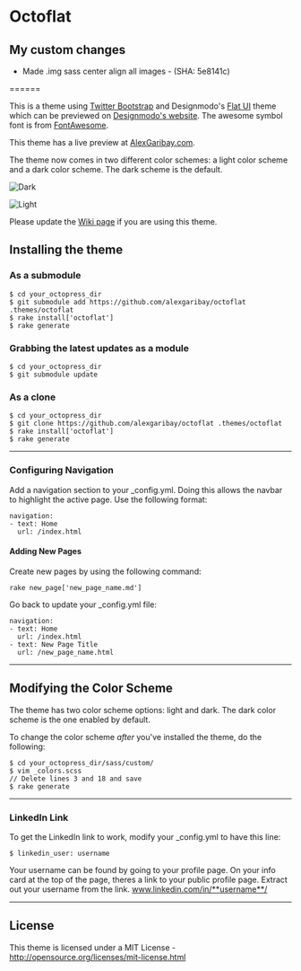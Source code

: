 Octoflat
======

## My custom changes

+ Made .img sass center align all images - (SHA: 5e8141c)

======

This is a theme using [Twitter Bootstrap](http://twitter.github.io/bootstrap/) and Designmodo's [Flat UI](https://github.com/designmodo/Flat-UI) theme which can be previewed on [Designmodo's website](http://designmodo.com/flat-free/). The awesome symbol font is from [FontAwesome](http://fontawesome.io).

This theme has a live preview at [AlexGaribay.com](http://alexgaribay.com).

The theme now comes in two different color schemes: a light color scheme and a dark color scheme. The dark scheme is the default.

![Dark](https://dl.dropboxusercontent.com/u/11594277/octoflat/dark.png)

![Light](https://dl.dropboxusercontent.com/u/11594277/octoflat/light.png)

Please update the [Wiki page](https://github.com/alexgaribay/octoflat/wiki/Sites-Using-Octoflat) if you are using this theme.

## Installing the theme

### As a submodule ###

````
$ cd your_octopress_dir
$ git submodule add https://github.com/alexgaribay/octoflat .themes/octoflat
$ rake install['octoflat']
$ rake generate
````

### Grabbing the latest updates as a module ####

````
$ cd your_octopress_dir
$ git submodule update
````

### As a clone ###
````
$ cd your_octopress_dir
$ git clone https://github.com/alexgaribay/octoflat .themes/octoflat
$ rake install['octoflat']
$ rake generate
````

---------

### Configuring Navigation ###
Add a navigation section to your _config.yml. Doing this allows the navbar to highlight the active page. Use the following format:

````
navigation:
- text: Home
  url: /index.html
````

#### Adding New Pages ####

Create new pages by using the following command:

````
rake new_page['new_page_name.md']
````

Go back to update your _config.yml file:

````
navigation:
- text: Home
  url: /index.html
- text: New Page Title
  url: /new_page_name.html
````

---------

## Modifying the Color Scheme ##

The theme has two color scheme options: light and dark. The dark color scheme is the one enabled by default.

To change the color scheme *after* you've installed the theme, do the following:

````
$ cd your_octopress_dir/sass/custom/
$ vim _colors.scss
// Delete lines 3 and 18 and save
$ rake generate
````
---------

### LinkedIn Link ###

To get the LinkedIn link to work, modify your _config.yml to have this line:

````
$ linkedin_user: username
````
Your username can be found by going to your profile page. On your info card at the top of the page, theres a link to your public profile page. 
Extract out your username from the link.
www.linkedin.com/in/**username**/

---------

## License ##
This theme is licensed under a MIT License - http://opensource.org/licenses/mit-license.html
